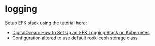 # logging

Setup EFK stack using the tutorial here:
- [DigitalOcean: How to Set Up an EFK Logging Stack on Kubernetes](https://www.digitalocean.com/community/tutorials/how-to-set-up-an-elasticsearch-fluentd-and-kibana-efk-logging-stack-on-kubernetes)
- Configuration altered to use default rook-ceph storage class